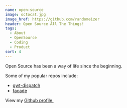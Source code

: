 ```yaml
---
name: open-source
image: octocat.jpg
image_href: https://github.com/randomeizer
header: Open Source All The Things!
tags:
  - About
  - OpenSource
  - Coding
  - Product
sort: 4
---
```

Open Source has been a way of life since the beginning.

Some of my popular repos include:

* [gwt-dispatch](https://github.com/randomeizer/gwt-dispatch)
* [facade](https://github.com/randomeizer/facade)

View my [Github profile.](https://github.com/randomeizer)
